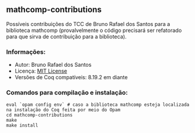 ## mathcomp-contributions
Possíveis contribuições do TCC de Bruno Rafael dos Santos para a biblioteca mathcomp (provalvelmente o código precisará ser refatorado para que sirva de contribuição para a biblioteca).

### Informações:
- Autor: Bruno Rafael dos Santos
- Licença: [MIT License](LICENSE)
- Versões de Coq compatíveis: 8.19.2 em diante

### Comandos para compilação e instalação:
    
``` shell
eval `opam config env` # caso a biblioteca mathcomp esteja localizada na instalação do Coq feita por meio do Opam
cd mathcomp-contributions
make
make install
```
